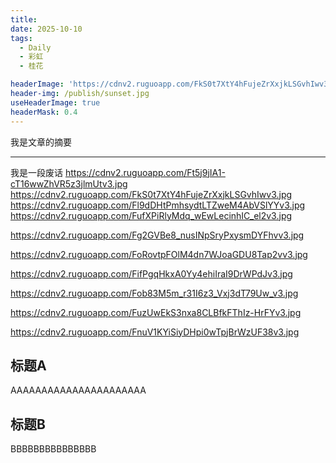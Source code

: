 ```yaml
---
title: 
date: 2025-10-10
tags:
  - Daily
  - 彩虹
  - 桂花

headerImage: 'https://cdnv2.ruguoapp.com/FkS0t7XtY4hFujeZrXxjkLSGvhIwv3.jpg'
header-img: /publish/sunset.jpg
useHeaderImage: true
headerMask: 0.4
---
```


我是文章的摘要

---

我是一段废话
https://cdnv2.ruguoapp.com/Ft5j9jIA1-cT16wwZhVR5z3jlmUtv3.jpg
https://cdnv2.ruguoapp.com/FkS0t7XtY4hFujeZrXxjkLSGvhIwv3.jpg
https://cdnv2.ruguoapp.com/Fl9dDHtPmhsydtLTZweM4AbVSlYYv3.jpg
https://cdnv2.ruguoapp.com/FufXPiRlyMdq_wEwLecinhIC_el2v3.jpg

https://cdnv2.ruguoapp.com/Fg2GVBe8_nusINpSryPxysmDYFhvv3.jpg

https://cdnv2.ruguoapp.com/FoRovtpFOlM4dn7WJoaGDU8Tap2vv3.jpg

https://cdnv2.ruguoapp.com/FifPgqHkxA0Yy4ehiIraI9DrWPdJv3.jpg

https://cdnv2.ruguoapp.com/Fob83M5m_r31I6z3_Vxj3dT79Uw_v3.jpg

https://cdnv2.ruguoapp.com/FuzUwEkS3nxa8CLBfkFThIz-HrFYv3.jpg

https://cdnv2.ruguoapp.com/FnuV1KYiSiyDHpi0wTpjBrWzUF38v3.jpg

## 标题A

AAAAAAAAAAAAAAAAAAAAAA

## 标题B

BBBBBBBBBBBBBBB
